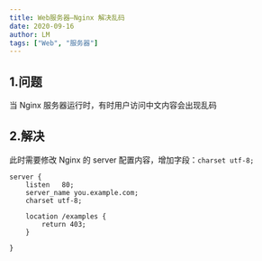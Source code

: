 ```yaml
---
title: Web服务器—Nginx 解决乱码
date: 2020-09-16
author: LM
tags: ["Web", "服务器"]
---
```


## 1.问题

当 Nginx 服务器运行时，有时用户访问中文内容会出现乱码

## 2.解决

此时需要修改 Nginx 的 server 配置内容，增加字段：`charset utf-8;`

```nginx
server {
    listen   80;
    server_name you.example.com;
    charset utf-8;
    
    location /examples {
        return 403;
    }

}
```